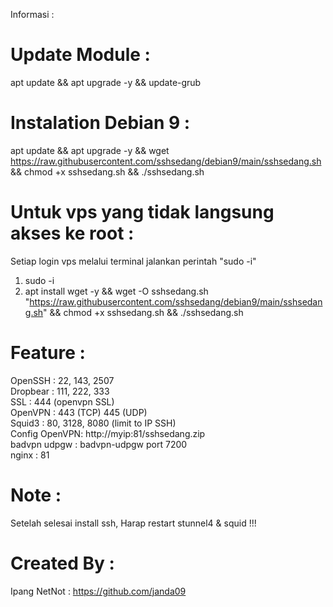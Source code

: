 Informasi :
# Update Module :
apt update && apt upgrade -y && update-grub

# Instalation Debian 9 :
apt update && apt upgrade -y && wget https://raw.githubusercontent.com/sshsedang/debian9/main/sshsedang.sh && chmod +x sshsedang.sh && ./sshsedang.sh

# Untuk vps yang tidak langsung akses ke root :
Setiap login vps melalui terminal jalankan perintah "sudo -i"

1. sudo -i 
2. apt install wget -y && wget -O sshsedang.sh "https://raw.githubusercontent.com/sshsedang/debian9/main/sshsedang.sh" && chmod +x sshsedang.sh && ./sshsedang.sh

# Feature :
OpenSSH : 22, 143, 2507
<br>Dropbear : 111, 222, 333
<br>SSL : 444 (openvpn SSL) 
<br>OpenVPN : 443 (TCP) 445 (UDP)
<br>Squid3 : 80, 3128, 8080 (limit to IP SSH)
<br>Config OpenVPN: http://myip:81/sshsedang.zip
<br>badvpn udpgw : badvpn-udpgw port 7200
<br>nginx : 81

# Note :
Setelah selesai install ssh, Harap restart stunnel4 & squid !!!

# Created By :
Ipang NetNot : 
https://github.com/janda09
